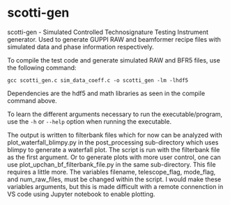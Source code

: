 # scotti-gen
scotti-gen - Simulated Controlled Technosignature Testing Instrument generator. Used to generate GUPPI RAW and beamformer recipe files with simulated data and phase information respectively.

To compile the test code and generate simulated RAW and BFR5 files, use the following command:

`gcc scotti_gen.c sim_data_coeff.c -o scotti_gen -lm -lhdf5`

Dependencies are the hdf5 and math libraries as seen in the compile command above.

To learn the different arguments necessary to run the executable/program, use the `-h` or `--help` option when running the executable.

The output is written to filterbank files which for now can be analyzed with plot\_waterfall\_blimpy.py in the post\_processing sub-directory which uses blimpy to generate a waterfall plot. The script is run with the filterbank file as the first argument. Or to generate plots with more user control, one can use plot\_upchan\_bf\_filterbank\_file.py in the same sub-directory. This file requires a little more. The variables filename, telescope_flag, mode_flag, and num\_raw\_files, must be changed within the script. I would make these variables arguments, but this is made difficult with a remote connenction in VS code using Jupyter notebook to enable plotting. 

